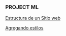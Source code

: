 ### PROJECT ML

[Estructura de un Sitio web](https://github.com/RafDes21/digital-ML/tree/estructura-de-un-sitio-web)

[Agregando estilos](https://github.com/RafDes21/digital-ML/tree/agregando-estilos)